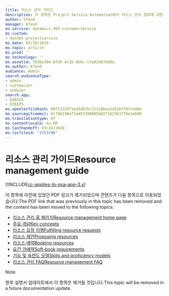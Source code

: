 ```yaml
---
title: 리소스 관리 가이드
description: 이 항목은 Project Service Automation에서 리소스 관리 정보에 대한 링크를 제공합니다.
author: kfend
manager: kfend
ms.service: dynamics-365-customerservice
ms.custom:
- dyn365-projectservice
ms.date: 03/28/2019
ms.topic: article
ms.prod: ''
ms.technology: ''
ms.assetid: 703be394-0fd5-4c1b-8b6c-c5a82d07dd9a
ms.author: kfend
audience: Admin
search.audienceType:
- admin
- customizer
- enduser
search.app:
- D365CE
- D365PS
ms.openlocfilehash: 6972132971ed3467bc21318bea2d51b7f87c4d0e
ms.sourcegitcommit: 8c786230ef2a497280885b827162561776e2eb00
ms.translationtype: HT
ms.contentlocale: ko-KR
ms.lasthandoff: 03/24/2020
ms.locfileid: "3753196"
---
```

# <a name="resource-management-guide"></a><span data-ttu-id="e20c2-103">리소스 관리 가이드</span><span class="sxs-lookup"><span data-stu-id="e20c2-103">Resource management guide</span></span>

[!INCLUDE[cc-applies-to-psa-app-3.x](../../includes/cc-applies-to-psa-app-3x.md)]

<span data-ttu-id="e20c2-104">이 항목에 이전에 있었던 PDF 링크가 제거되었으며 콘텐츠가 다음 항목으로 이동되었습니다:</span><span class="sxs-lookup"><span data-stu-id="e20c2-104">The PDF link that was previously in this topic has been removed and the content has been moved to the following topics:</span></span>

- [<span data-ttu-id="e20c2-105">리소스 관리 홈 페이지</span><span class="sxs-lookup"><span data-stu-id="e20c2-105">Resource management home page</span></span>](../resource-management-home-page.md)
- [<span data-ttu-id="e20c2-106">주요 개념</span><span class="sxs-lookup"><span data-stu-id="e20c2-106">Key concepts</span></span>](../reports-key-concepts.md)
- [<span data-ttu-id="e20c2-107">리소스 요청 이행</span><span class="sxs-lookup"><span data-stu-id="e20c2-107">Fulfilling resource requests</span></span>](../resource-management-fulfill-requests.md)
- [<span data-ttu-id="e20c2-108">리소스 제안</span><span class="sxs-lookup"><span data-stu-id="e20c2-108">Proposing resources</span></span>](../resource-management-propose-resources.md)
- [<span data-ttu-id="e20c2-109">리소스 예약</span><span class="sxs-lookup"><span data-stu-id="e20c2-109">Booking resources</span></span>](../resource-management-book-resources-scheduleboard.md)
- [<span data-ttu-id="e20c2-110">요건 가예약</span><span class="sxs-lookup"><span data-stu-id="e20c2-110">Soft-book requirements</span></span>](../resource-management-softbook-requirements.md)
- [<span data-ttu-id="e20c2-111">기능 및 숙련도 모델</span><span class="sxs-lookup"><span data-stu-id="e20c2-111">Skills and proficiency models</span></span>](../resource-management-skills-proficiency.md)
- [<span data-ttu-id="e20c2-112">리소스 관리 FAQ</span><span class="sxs-lookup"><span data-stu-id="e20c2-112">Resource management FAQ</span></span>](../resource-management-faq.md)

> [!NOTE]
> <span data-ttu-id="e20c2-113">향후 설명서 업데이트에서 이 항목은 제거될 것입니다.</span><span class="sxs-lookup"><span data-stu-id="e20c2-113">This topic will be removed in a future documentation update.</span></span> 

